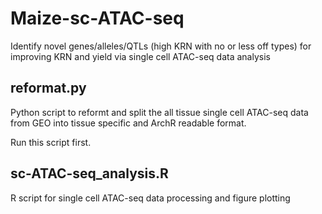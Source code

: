 # Maize-sc-ATAC-seq
Identify novel genes/alleles/QTLs (high KRN with no or less off types) for improving KRN and yield via single cell ATAC-seq data analysis
## reformat.py
Python script to reformt and split the all tissue single cell ATAC-seq data from GEO into tissue specific and ArchR readable format.

Run this script first.
## sc-ATAC-seq_analysis.R
R script for single cell ATAC-seq data processing and figure plotting 
